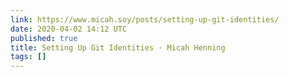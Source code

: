 ```yaml
---
link: https://www.micah.soy/posts/setting-up-git-identities/
date: 2020-04-02 14:12 UTC
published: true
title: Setting Up Git Identities · Micah Henning
tags: []
---
```



